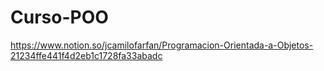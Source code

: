 # Curso-POO

https://www.notion.so/jcamilofarfan/Programacion-Orientada-a-Objetos-21234ffe441f4d2eb1c1728fa33abadc
